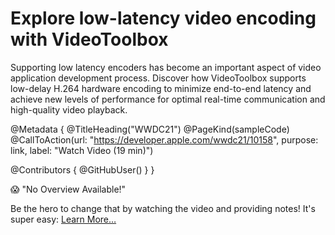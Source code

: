 # Explore low-latency video encoding with VideoToolbox

Supporting low latency encoders has become an important aspect of video application development process. Discover how VideoToolbox supports low-delay H.264 hardware encoding to minimize end-to-end latency and achieve new levels of performance for optimal real-time communication and high-quality video playback.

@Metadata {
   @TitleHeading("WWDC21")
   @PageKind(sampleCode)
   @CallToAction(url: "https://developer.apple.com/wwdc21/10158", purpose: link, label: "Watch Video (19 min)")

   @Contributors {
      @GitHubUser(<replace this with your GitHub handle>)
   }
}

😱 "No Overview Available!"

Be the hero to change that by watching the video and providing notes! It's super easy:
 [Learn More…](https://wwdcnotes.github.io/WWDCNotes/documentation/wwdcnotes/contributing)
